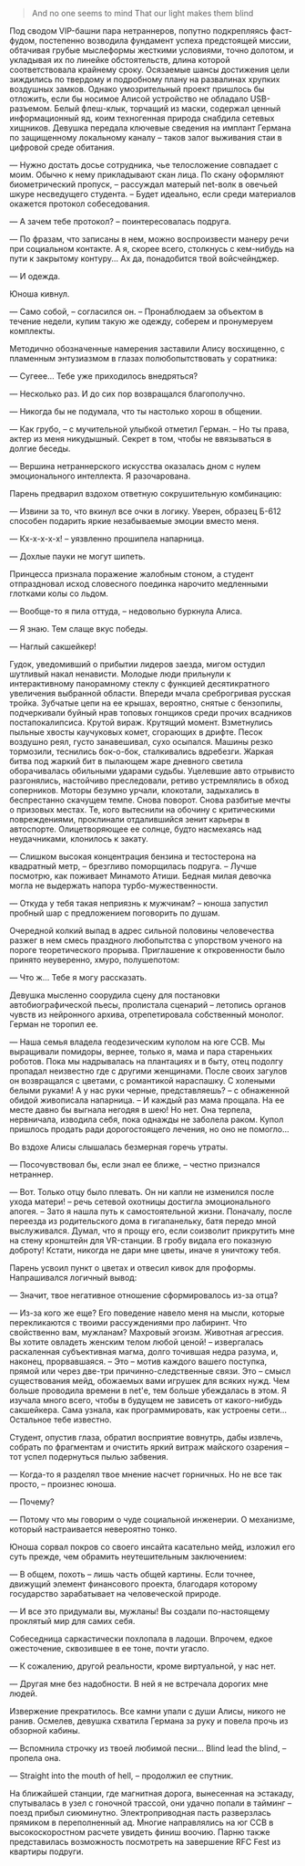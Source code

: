 > And no one seems to mind That our light makes them blind

Под сводом VIP-башни пара нетраннеров, попутно подкрепляясь фаст-фудом, постепенно возводила фундамент успеха предстоящей миссии, обтачивая грубые мыслеформы жесткими условиями, точно долотом, и укладывая их по линейке обстоятельств, длина которой соответствовала крайнему сроку. Осязаемые шансы достижения цели зиждились по твердому и подробному плану на развалинах хрупких воздушных замков. Однако умозрительный проект пришлось бы отложить, если бы носимое Алисой устройство не обладало USB-разъемом. Белый флеш-клык, торчащий из маски, содержал ценный информационный яд, коим техногенная природа снабдила сетевых хищников. Девушка передала ключевые сведения на имплант Германа по защищенному локальному каналу – таков залог выживания стаи в цифровой среде обитания.

— Нужно достать досье сотрудника, чье телосложение совпадает с моим. Обычно к нему прикладывают скан лица. По скану оформляют биометрический пропуск, – рассуждал матерый net-волк в овечьей шкуре несведущего студента. – Будет идеально, если среди материалов окажется протокол собеседования.

— А зачем тебе протокол? – поинтересовалась подруга.

— По фразам, что записаны в нем, можно воспроизвести манеру речи при социальном контакте. А я, скорее всего, столкнусь с кем-нибудь на пути к закрытому контуру... Ах да, понадобится твой войсчейнджер.

— И одежда.

Юноша кивнул.

— Само собой, – согласился он. – Пронаблюдаем за объектом в течение недели, купим такую же одежду, соберем и пронумеруем комплекты.

Методично обозначенные намерения заставили Алису восхищенно, с пламенным энтузиазмом в глазах полюбопытствовать у соратника:

— Сугеее... Тебе уже приходилось внедряться?

— Несколько раз. И до сих пор возвращался благополучно.

— Никогда бы не подумала, что ты настолько хорош в общении.

— Как грубо, – с мучительной улыбкой отметил Герман. – Но ты права, актер из меня никудышный. Секрет в том, чтобы не ввязываться в долгие беседы.

— Вершина нетраннерского искусства оказалась дном с нулем эмоционального интеллекта. Я разочарована.

Парень предварил вздохом ответную сокрушительную комбинацию:

— Извини за то, что вкинул все очки в логику. Уверен, образец Б-612 способен подарить яркие незабываемые эмоции вместо меня.

— Кх-х-х-х-х! – уязвленно прошипела напарница.

— Дохлые пауки не могут шипеть.

Принцесса признала поражение жалобным стоном, а студент отпраздновал исход словесного поединка нарочито медленными глотками колы со льдом.

— Вообще-то я пила оттуда, – недовольно буркнула Алиса.

— Я знаю. Тем слаще вкус победы.

— Наглый сакшейкер!

Гудок, уведомивший о прибытии лидеров заезда, мигом остудил шутливый накал ненависти. Молодые люди прильнули к интерактивному панорамному стеклу с функцией десятикратного увеличения выбранной области. Впереди мчала среброгривая русская тройка. Зубчатые цепи на ее крышах, вероятно, снятые с бензопилы, подчеркивали буйный нрав топовых гонщиков среди прочих всадников постапокалипсиса. Крутой вираж. Крутящий момент. Взметнулись пыльные хвосты каучуковых комет, сгорающих в дрифте. Песок воздушно реял, густо занавешивал, сухо осыпался. Машины резко тормозили, теснились бок-о-бок, сталкивались вдребезги. Жаркая битва под жаркий бит в пылающем жаре дневного светила оборачивалась обильными ударами судьбы. Уцелевшие авто отрывисто разгонялись, настойчиво преследовали, ретиво устремлялись в обход соперников. Моторы безумно урчали, клокотали, задыхались в беспрестанно скачущем темпе. Снова поворот. Снова разбитые мечты о призовых местах. Те, кого вытеснили на обочину с критическими повреждениями, проклинали отдалившийся зенит карьеры в автоспорте. Олицетворяющее ее солнце, будто насмехаясь над неудачниками, клонилось к закату.

— Слишком высокая концентрация бензина и тестостерона на квадратный метр, – брезгливо поморщилась подруга. – Лучше посмотрю, как поживает Минамото Атиши. Бедная милая девочка могла не выдержать напора турбо-мужественности.

— Откуда у тебя такая неприязнь к мужчинам? – юноша запустил пробный шар с предложением поговорить по душам. 

Очередной колкий выпад в адрес сильной половины человечества разжег в нем смесь праздного любопытства с упорством ученого на пороге теоретического прорыва. Приглашение к откровенности было принято неуверенно, хмуро, полушепотом:

— Что ж... Тебе я могу рассказать.

Девушка мысленно соорудила сцену для постановки автобиографической пьесы, пролистала сценарий – летопись органов чувств из нейронного архива, отрепетировала собственный монолог. Герман не торопил ее.

— Наша семья владела геодезическим куполом на юге ССВ. Мы выращивали помидоры, вернее, только я, мама и пара стареньких роботов. Пока мы надрывалась на плантациях и в быту, отец подолгу пропадал неизвестно где с другими женщинами. После своих загулов он возвращался с цветами, с романтикой нараспашку. С холеными белыми руками! А у нас руки черные, представляешь? – с обнаженной обидой живописала напарница. – И каждый раз мама прощала. На ее месте давно бы выгнала негодяя в шею! Но нет. Она терпела, нервничала, изводила себя, пока однажды не заболела раком. Купол пришлось продать ради дорогостоящего лечения, но оно не помогло...

Во вздохе Алисы слышалась безмерная горечь утраты.

— Посочувствовал бы, если знал ее ближе, – честно признался нетраннер.

— Вот. Только отцу было плевать. Он ни капли не изменился после ухода матери! – речь сетевой охотницы достигла эмоционального апогея. – Зато я нашла путь к самостоятельной жизни. Поначалу, после переезда из родительского дома в гигапанельку, батя передо мной выслуживался. Думал, что я прощу его, если соизволит прикрутить мне на стену кронштейн для VR-станции. В гробу видала его показную доброту! Кстати, никогда не дари мне цветы, иначе я уничтожу тебя.

Парень усвоил пункт о цветах и отвесил кивок для проформы. Напрашивался логичный вывод:

— Значит, твое негативное отношение сформировалось из-за отца?

— Из-за кого же еще? Его поведение навело меня на мысли, которые перекликаются с твоими рассуждениями про лабиринт. Что свойственно вам, мужланам? Махровый эгоизм. Животная агрессия. Вы хотите овладеть женским телом любой ценой! – извергалась раскаленная субъективная магма, долго точившая недра разума, и, наконец, прорвавшаяся. – Это – мотив каждого вашего поступка, прямой или через две-три причинно-следственные связи. Это – смысл существования мейд, обожаемых вами игрушек для всяких нужд. Чем больше проводила времени в net'е, тем больше убеждалась в этом. Я изучала много всего, чтобы в будущем не зависеть от какого-нибудь сакшейкера. Сама узнала, как программировать, как устроены сети... Остальное тебе известно.

Студент, опустив глаза, обратил восприятие вовнутрь, дабы извлечь, собрать по фрагментам и очистить яркий витраж майского озарения – тот успел подернуться пылью забвения.

— Когда-то я разделял твое мнение насчет горничных. Но не все так просто, – произнес юноша.

— Почему?

— Потому что мы говорим о чуде социальной инженерии. О механизме, который настраивается невероятно тонко.

Юноша сорвал покров со своего инсайта касательно мейд, изложил его суть прежде, чем обрамить неутешительным заключением:

— В общем, похоть – лишь часть общей картины. Если точнее, движущий элемент финансового проекта, благодаря которому государство зарабатывает на человеческой природе.

— И все это придумали вы, мужланы! Вы создали по-настоящему проклятый мир для самих себя.

Собеседница саркастически похлопала в ладоши. Впрочем, едкое ожесточение, сквозившее в ее тоне, почти угасло.

— К сожалению, другой реальности, кроме виртуальной, у нас нет.

— Другая мне без надобности. В ней я не встречала дорогих мне людей.

Извержение прекратилось. Все камни упали с души Алисы, никого не ранив. Осмелев, девушка схватила Германа за руку и повела прочь из обзорной кабины.

— Вспомнила строчку из твоей любимой песни... Blind lead the blind, – пропела она.

— Straight into the mouth of hell, – продолжил ее спутник.

На ближайшей станции, где магнитная дорога, вынесенная на эстакаду, спутывалась в узел с гоночной трассой, они удачно попали в тайминг – поезд прибыл сиюминутно. Электроприводная пасть разверзлась прямиком в переполненный ад. Многие направлялись на юг ССВ в высокоскоростном расчете увидеть финиш воочию. Парню также представилась возможность посмотреть на завершение RFC Fest из квартиры подруги.